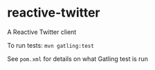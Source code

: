 # reactive-twitter
A Reactive Twitter client

To run tests: `mvn gatling:test`

See `pom.xml` for details on what Gatling test is run
